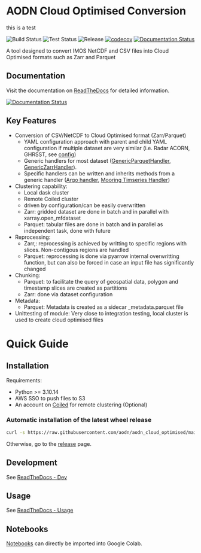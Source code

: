 # AODN Cloud Optimised Conversion
this is a test

![Build Status](https://github.com/aodn/aodn_cloud_optimised/actions/workflows/build.yml/badge.svg)
![Test Status](https://github.com/aodn/aodn_cloud_optimised/actions/workflows/test-mamba.yml/badge.svg)
![Release](https://img.shields.io/github/v/release/aodn/aodn_cloud_optimised.svg)
[![codecov](https://codecov.io/gh/aodn/aodn_cloud_optimised/branch/main/graph/badge.svg)](https://codecov.io/gh/aodn/aodn_cloud_optimised/branch/main)
[![Documentation Status](https://readthedocs.org/projects/aodn-cloud-optimised/badge/?version=latest)](https://aodn-cloud-optimised.readthedocs.io/en/latest/?badge=latest)

A tool designed to convert IMOS NetCDF and CSV files into Cloud Optimised formats such as Zarr and Parquet

## Documentation

Visit the documentation on [ReadTheDocs](https://aodn-cloud-optimised.readthedocs.io/en/latest/) for detailed information.

[![Documentation Status](https://readthedocs.org/projects/aodn-cloud-optimised/badge/?version=latest)](https://aodn-cloud-optimised.readthedocs.io/en/latest/?badge=latest)

## Key Features

* Conversion of CSV/NetCDF to Cloud Optimised format (Zarr/Parquet)
  * YAML configuration approach with parent and child YAML configuration if multiple dataset are very similar (i.e. Radar ACORN, GHRSST, see [config](https://github.com/aodn/aodn_cloud_optimised/tree/main/aodn_cloud_optimised/config/dataset))
  * Generic handlers for most dataset ([GenericParquetHandler](https://github.com/aodn/aodn_cloud_optimised/blob/main/aodn_cloud_optimised/lib/GenericParquetHandler.py), [GenericZarrHandler](https://github.com/aodn/aodn_cloud_optimised/blob/main/aodn_cloud_optimised/lib/GenericZarrHandler.py)).
  * Specific handlers can be written and inherits methods from a generic handler ([Argo handler](https://github.com/aodn/aodn_cloud_optimised/blob/main/aodn_cloud_optimised/lib/ArgoHandler.py), [Mooring Timseries Handler](https://github.com/aodn/aodn_cloud_optimised/blob/main/aodn_cloud_optimised/lib/AnmnHourlyTsHandler.py))
* Clustering capability:
  * Local dask cluster
  * Remote Coiled cluster
  * driven by configuration/can be easily overwritten
  * Zarr: gridded dataset are done in batch and in parallel with xarray.open_mfdataset
  * Parquet: tabular files are done in batch and in parallel as independent task, done with future
* Reprocessing:
  * Zarr,: reprocessing is achieved by writting to specific regions with slices. Non-contigous regions are handled
  * Parquet: reprocessing is done via pyarrow internal overwritting function, but can also be forced in case an input file has significantly changed
* Chunking:
  * Parquet: to facilitate the query of geospatial data, polygon and timestamp slices are created as partitions
  * Zarr: done via dataset configuration
* Metadata:
  * Parquet: Metadata is created as a sidecar _metadata.parquet file
* Unittesting of module: Very close to integration testing, local cluster is used to create cloud optimised files


# Quick Guide
## Installation

Requirements:
* Python >= 3.10.14
* AWS SSO to push files to S3
* An account on [Coiled](https://cloud.coiled.io/) for remote clustering (Optional)


### Automatic installation of the latest wheel release
```bash
curl -s https://raw.githubusercontent.com/aodn/aodn_cloud_optimised/main/install.sh | bash
```

Otherwise, go to the [release](http://github.com/aodn/aodn_cloud_optimised/releases/latest) page.

## Development
See [ReadTheDocs - Dev](https://aodn-cloud-optimised.readthedocs.io/en/latest/development/installation.html)

## Usage
See [ReadTheDocs - Usage](https://aodn-cloud-optimised.readthedocs.io/en/latest/usage.html)

## Notebooks
[Notebooks](https://github.com/aodn/aodn_cloud_optimised/blob/main/notebooks/) can directly be imported into Google Colab.
